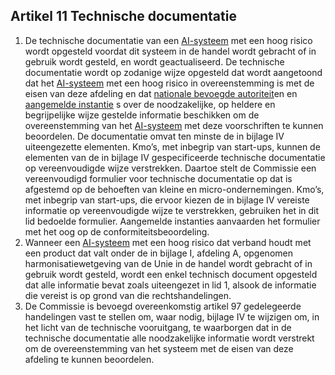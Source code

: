 ## Artikel 11 Technische documentatie

1. De technische documentatie van een [AI-systeem](a3.md#^ai-systeem) met een hoog risico wordt opgesteld voordat dit systeem in de handel wordt gebracht of in gebruik wordt gesteld, en wordt geactualiseerd.
   De technische documentatie wordt op zodanige wijze opgesteld dat wordt aangetoond dat het [AI-systeem](a3.md#^ai-systeem) met een hoog risico in overeenstemming is met de eisen van deze afdeling en dat [nationale bevoegde autoriteit](a3.md#^natbau)en en [aangemelde instantie](a3.md#^aanins) s over de noodzakelijke, op heldere en begrijpelijke wijze gestelde informatie beschikken om de overeenstemming van het [AI-systeem](a3.md#^ai-systeem) met deze voorschriften te kunnen beoordelen. De documentatie omvat ten minste de in bijlage IV uiteengezette elementen. Kmo’s, met inbegrip van start-ups, kunnen de elementen van de in bijlage IV gespecificeerde technische documentatie op vereenvoudigde wijze verstrekken. Daartoe stelt de Commissie een vereenvoudigd formulier voor technische documentatie op dat is afgestemd op de behoeften van kleine en micro-ondernemingen. Kmo’s, met inbegrip van start-ups, die ervoor kiezen de in bijlage IV vereiste informatie op vereenvoudigde wijze te verstrekken, gebruiken het in dit lid bedoelde formulier. Aangemelde instanties aanvaarden het formulier met het oog op de conformiteitsbeoordeling.
2. Wanneer een [AI-systeem](a3.md#^ai-systeem) met een hoog risico dat verband houdt met een product dat valt onder de in bijlage I, afdeling A, opgenomen harmonisatiewetgeving van de Unie in de handel wordt gebracht of in gebruik wordt gesteld, wordt een enkel technisch document opgesteld dat alle informatie bevat zoals uiteengezet in lid 1, alsook de informatie die vereist is op grond van die rechtshandelingen.
3. De Commissie is bevoegd overeenkomstig artikel 97 gedelegeerde handelingen vast te stellen om, waar nodig, bijlage IV te wijzigen om, in het licht van de technische vooruitgang, te waarborgen dat in de technische documentatie alle noodzakelijke informatie wordt verstrekt om de overeenstemming van het systeem met de eisen van deze afdeling te kunnen beoordelen.
